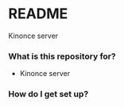 # README #

Kinonce server

### What is this repository for? ###

* Kinonce server

### How do I get set up? ###
